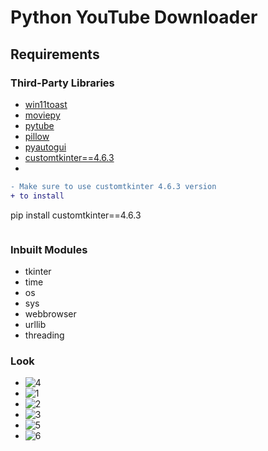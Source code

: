 # Python YouTube Downloader


## Requirements

### Third-Party Libraries
- [win11toast](https://pypi.org/project/win11toast/)
- [moviepy](https://pypi.org/project/moviepy/)
- [pytube](https://pypi.org/project/pytube/)
- [pillow](https://pypi.org/project/pillow/)
- [pyautogui](https://pypi.org/project/PyAutoGUI/)
- [customtkinter==4.6.3](https://pypi.org/project/customtkinter/4.6.3/)
- 
```diff
- Make sure to use customtkinter 4.6.3 version
+ to install
```
pip install customtkinter==4.6.3
```
```
  

### Inbuilt Modules
- tkinter
- time
- os
- sys
- webbrowser
- urllib
- threading


### Look
- ![4](https://github.com/Thisal-D/Youtube-Downloader/assets/93121062/a98c3a52-f9e4-4467-9087-749ce1f81055)
- ![1](https://github.com/Thisal-D/Youtube-Downloader/assets/93121062/4de47abe-66d4-4131-ae8d-0671859836f6)
- ![2](https://github.com/Thisal-D/Youtube-Downloader/assets/93121062/c57e98c2-93cf-4d3b-a529-ce3f00a41aa3)
- ![3](https://github.com/Thisal-D/Youtube-Downloader/assets/93121062/d27db295-1686-479b-bf08-fd77578233f6)
- ![5](https://github.com/Thisal-D/Youtube-Downloader/assets/93121062/19307c06-37a0-49ce-85cb-ee6d38922d23)
- ![6](https://github.com/Thisal-D/Youtube-Downloader/assets/93121062/e08b3f3e-b7aa-42c5-9e71-769e37743621)
